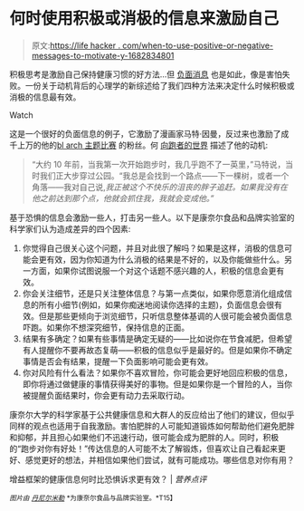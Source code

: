 # 何时使用积极或消极的信息来激励自己

> 原文:[https://life hacker . com/when-to-use-positive-or-negative-messages-to-motivate-y-1682834801](https://lifehacker.com/when-to-use-positive-or-negative-messages-to-motivate-y-1682834801)

积极思考是激励自己保持健康习惯的好方法...但 [负面消息](http://lifehacker.com/the-positive-power-of-negative-thinking-1459381519) 也是如此，像是害怕失败。一份关于动机背后的心理学的新综述给了我们四种方法来决定什么时候积极或消极的信息最有效。

Watch

这是一个很好的负面信息的例子，它激励了漫画家马特·因曼，反过来也激励了成千上万的他的[bl arch 主题比赛](http://www.beattheblerch.com/) 的粉丝。何 [向跑者的世界](http://www.runnersworld.com/runners-stories/beware-the-blerch) 描述了他的动机:

> “大约 10 年前，当我第一次开始跑步时，我几乎跑不了一英里，”马特说，当时我们正大步穿过公园。“我总是会找到一个路点——下一棵树，或者一个角落——我对自己说,*我正被这个不快乐的沮丧的胖子追赶。如果我没有在他之前达到那个点，他就会抓住我，我就会变成他。”*

基于恐惧的信息会激励一些人，打击另一些人。以下是康奈尔食品和品牌实验室的科学家们认为造成差异的四个因素:

1.  你觉得自己很关心这个问题，并且对此很了解吗？如果是这样，消极的信息可能会更有效，因为你知道为什么消极的结果是不好的，以及你能做些什么。另一方面，如果你试图说服一个对这个话题不感兴趣的人，积极的信息会更有效。
2.  你会关注细节，还是只关注整体信息？与第一点类似，如果你愿意消化组成信息的所有小细节(例如，如果你痴迷地阅读你选择的主题)，负面信息会很有效。但是那些更倾向于浏览细节，只听信息整体基调的人很可能会被负面信息吓跑。如果你不想深究细节，保持信息的正面。
3.  结果有多确定？如果有些事情是确定无疑的——比如说你在节食减肥，但希望有人提醒你不要再故态复萌——积极的信息似乎是最好的。但是如果你不确定事情是否会有结果，提醒一下负面影响可能会更有效。
4.  你对风险有什么看法？如果你不喜欢冒险，你可能会更好地回应积极的信息，即你将通过做健康的事情获得美好的事物。但是如果你是一个冒险的人，当你被提醒负面结果时，你会更有动力去采取行动。

康奈尔大学的科学家基于公共健康信息和大群人的反应给出了他们的建议，但似乎同样的观点也适用于自我激励。害怕肥胖的人可能知道锻炼如何帮助他们避免肥胖和抑郁，并且担心如果他们不迅速行动，很可能会成为肥胖的人。同时，积极的“跑步对你有好处！”传达信息的人可能不太了解锻炼，但喜欢让自己看起来更好、感觉更好的想法，并相信如果他们尝试，就有可能成功。哪些信息对你有用？

增益框架的健康信息何时比恐惧诉求更有效？ | *营养点评*

*<small>图片由</small>* [*<small>丹尼尔米勒</small>*](http://foodpsychology.cornell.edu/OP/Health_Messaging) <small>*为康奈尔食品与品牌实验室。*T15】</small>